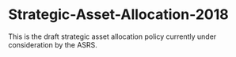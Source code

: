 # Strategic-Asset-Allocation-2018

This is the draft strategic asset allocation policy currently under consideration by the ASRS. 

